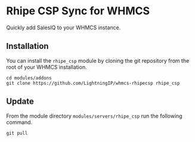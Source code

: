 # Rhipe CSP Sync for WHMCS
Quickly add SalesIQ to your WHMCS instance.

## Installation
You can install the `rhipe_csp` module by cloning the git repository from the root of your WHMCS installation.
```
cd modules/addons
git clone https://github.com/LightningIP/whmcs-rhipecsp rhipe_csp
```

## Update
From the module directory `modules/servers/rhipe_csp` run the following command.
```
git pull
```
